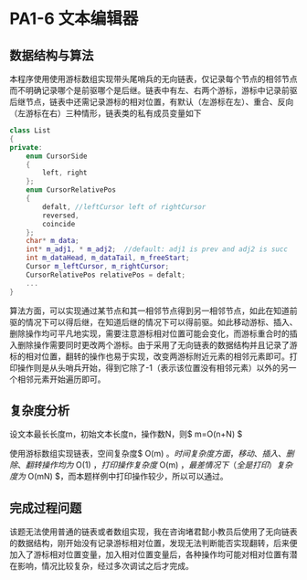 # PA1-6 文本编辑器

## 数据结构与算法

本程序使用使用游标数组实现带头尾哨兵的无向链表，仅记录每个节点的相邻节点而不明确记录哪个是前驱哪个是后继。链表中有左、右两个游标，游标中记录前驱后继节点，链表中还需记录游标的相对位置，有默认（左游标在左）、重合、反向（左游标在右）三种情形，链表类的私有成员变量如下

```c++
class List
{
private:
	enum CursorSide
	{
		left, right
	};
	enum CursorRelativePos
	{
		defalt,	//leftCursor left of rightCursor
		reversed,
		coincide
	};
	char* m_data;
	int* m_adj1, * m_adj2;	//default: adj1 is prev and adj2 is succ
	int m_dataHead, m_dataTail, m_freeStart;
	Cursor m_leftCursor, m_rightCursor;
	CursorRelativePos relativePos = defalt;
   	...
}
```

算法方面，可以实现通过某节点和其一相邻节点得到另一相邻节点，如此在知道前驱的情况下可以得后继，在知道后继的情况下可以得前驱。如此移动游标、插入、删除操作均可平凡地实现，需要注意游标相对位置可能会变化，而游标重合时的插入删除操作需要同时更改两个游标。由于采用了无向链表的数据结构并且记录了游标的相对位置，翻转的操作也易于实现，改变两游标附近元素的相邻元素即可。打印操作则是从头哨兵开始，得到它除了-1（表示该位置没有相邻元素）以外的另一个相邻元素开始遍历即可。

## 复杂度分析

设文本最长长度m，初始文本长度n，操作数N，则$ m=O(n+N) $

使用游标数组实现链表，空间复杂度$ O(m) $。时间复杂度方面，移动、插入、删除、翻转操作均为$ O(1) $，打印操作复杂度$ O(m) $，最差情况下（全是打印）复杂度为$ O(mN) $，而本题样例中打印操作较少，所以可以通过。

## 完成过程问题

该题无法使用普通的链表或者数组实现，我在咨询堵君懿小教员后使用了无向链表的数据结构，刚开始没有记录游标相对位置，发现无法判断能否实现翻转，后来便加入了游标相对位置变量，加入相对位置变量后，各种操作均可能对相对位置有潜在影响，情况比较复杂，经过多次调试之后才完成。

